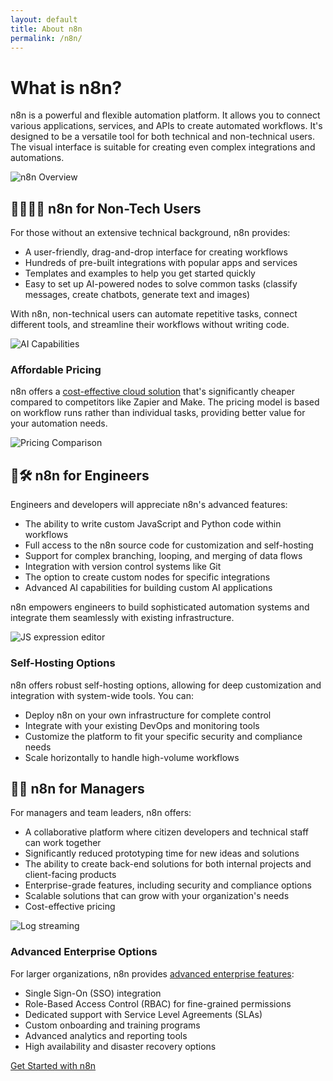 ```yaml
---
layout: default
title: About n8n
permalink: /n8n/
---
```


# What is n8n?

n8n is a powerful and flexible automation platform. It allows you to connect various applications, services, and APIs to create automated workflows. It's designed to be a versatile tool for both technical and non-technical users. The visual interface is suitable for creating even complex integrations and automations.

![n8n Overview](https://n8n.io/_nuxt/image/bf4fe9.png)

## 👨‍💼👩‍💼 n8n for Non-Tech Users

For those without an extensive technical background, n8n provides:

- A user-friendly, drag-and-drop interface for creating workflows
- Hundreds of pre-built integrations with popular apps and services
- Templates and examples to help you get started quickly
- Easy to set up AI-powered nodes to solve common tasks (classify messages, create chatbots, generate text and images)

With n8n, non-technical users can automate repetitive tasks, connect different tools, and streamline their workflows without writing code.

![AI Capabilities](https://n8n.io/_nuxt/image/db76ca.png)


### Affordable Pricing

n8n offers a [cost-effective cloud solution](https://n8n.io/pricing/) that's significantly cheaper compared to competitors like Zapier and Make. The pricing model is based on workflow runs rather than individual tasks, providing better value for your automation needs.

![Pricing Comparison](https://n8niostorageaccount.blob.core.windows.net/n8nio-strapi-blobs-stage/assets/price_comparison3_a73575928a.jpg)

## 🧰🛠️ n8n for Engineers

Engineers and developers will appreciate n8n's advanced features:

- The ability to write custom JavaScript and Python code within workflows
- Full access to the n8n source code for customization and self-hosting
- Support for complex branching, looping, and merging of data flows
- Integration with version control systems like Git
- The option to create custom nodes for specific integrations
- Advanced AI capabilities for building custom AI applications

n8n empowers engineers to build sophisticated automation systems and integrate them seamlessly with existing infrastructure.

![JS expression editor](https://n8n.io/_nuxt/image/41ff09.png)

### Self-Hosting Options

n8n offers robust self-hosting options, allowing for deep customization and integration with system-wide tools. You can:

- Deploy n8n on your own infrastructure for complete control
- Integrate with your existing DevOps and monitoring tools
- Customize the platform to fit your specific security and compliance needs
- Scale horizontally to handle high-volume workflows

## 🧑‍💼 n8n for Managers

For managers and team leaders, n8n offers:

- A collaborative platform where citizen developers and technical staff can work together
- Significantly reduced prototyping time for new ideas and solutions
- The ability to create back-end solutions for both internal projects and client-facing products
- Enterprise-grade features, including security and compliance options
- Scalable solutions that can grow with your organization's needs
- Cost-effective pricing

![Log streaming](https://n8niostorageaccount.blob.core.windows.net/n8nio-strapi-blobs-prod/assets/enterprise_log_streaming_859d77d6d9.png)

### Advanced Enterprise Options

For larger organizations, n8n provides [advanced enterprise features](https://n8n.io/enterprise/):

- Single Sign-On (SSO) integration
- Role-Based Access Control (RBAC) for fine-grained permissions
- Dedicated support with Service Level Agreements (SLAs)
- Custom onboarding and training programs
- Advanced analytics and reporting tools
- High availability and disaster recovery options

[Get Started with n8n](https://app.n8n.cloud/register)

